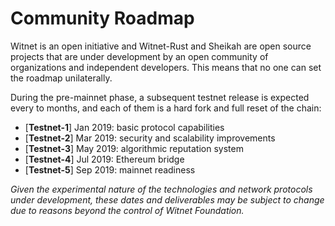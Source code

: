 # Community Roadmap

Witnet is an open initiative and Witnet-Rust and Sheikah are open source
projects that are under development by an open community of
organizations and independent developers. This means that no one can set
the roadmap unilaterally.

During the pre-mainnet phase, a subsequent testnet release is expected
every to months, and each of them is a hard fork and full reset of the
chain:

- [**Testnet-1**] Jan 2019: basic protocol capabilities
- [**Testnet-2**] Mar 2019: security and scalability improvements
- [**Testnet-3**] May 2019: algorithmic reputation system
- [**Testnet-4**] Jul 2019: Ethereum bridge
- [**Testnet-5**] Sep 2019: mainnet readiness

_Given the experimental nature of the technologies and network protocols
under development, these dates and deliverables may be subject to change
due to reasons beyond the control of Witnet Foundation._

[sheikah]: https://medium.com/witnet/welcome-to-sheikah-5b658d4815c8
[testnet]: https://medium.com/witnet/witnet-monthly-report-january-2019-d3bc903438f9
